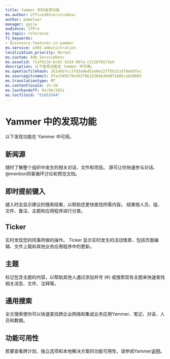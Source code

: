 ```yaml
---
title: Yammer 中的发现功能
ms.author: office365servicedesc
author: pamelaar
manager: gailw
audience: ITPro
ms.topic: reference
f1_keywords:
- discovery-features-in-yammer
ms.service: o365-administration
localization_priority: Normal
ms.custom: Adm_ServiceDesc
ms.assetid: f1af9134-bc63-4334-897a-c2120fb572e9
description: 以下发现功能在 Yammer 中可用。
ms.openlocfilehash: 263a6b7cc3fd3a9ed51e0e22ff5b311478eb8fec
ms.sourcegitcommit: 9fac5d9579e3b370b15384b36d0f1805cab20065
ms.translationtype: MT
ms.contentlocale: zh-CN
ms.lasthandoff: 04/09/2021
ms.locfileid: "51653544"
---
```

# <a name="discovery-features-in-yammer"></a>Yammer 中的发现功能

以下发现功能在 Yammer 中可用。
  
## <a name="feeds"></a>新闻源

随时了解整个组织中发生的相关对话、文件和项目。 源可让你快速参与对话、@mention同事循环讨论和预览文档。

## <a name="instant-type-ahead"></a>即时提前键入

键入时会显示建议的搜索结果，以帮助您更快查找所需内容。 结果按人员、组、文件、备注、主题和应用程序进行分类。
    
## <a name="ticker"></a>Ticker

实时发现您的同事所做的操作。 Ticker 显示实时发生的活动情景，包括页面编辑、文件上载和其他业务应用程序中的更新。
  
## <a name="topics"></a>主题

标记包含主题的内容，以帮助其他人通过添加井号 (#) 或搜索现有主题来快速查找相关消息、文件、注释等。
  
## <a name="universal-search"></a>通用搜索

全文搜索使你可以快速查找跨企业网络和集成业务应用Yammer、笔记、对话、人员和数据。
  
## <a name="feature-availability"></a>功能可用性

若要查看跨计划、独立选项和本地解决方案的功能可用性，请参阅Yammer[说明](yammer-service-description.md)。
  
  
